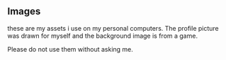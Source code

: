 ## Images
these are my assets i use on my personal computers.
The profile picture was drawn for myself and the background image is from a game.

Please do not use them without asking me.
